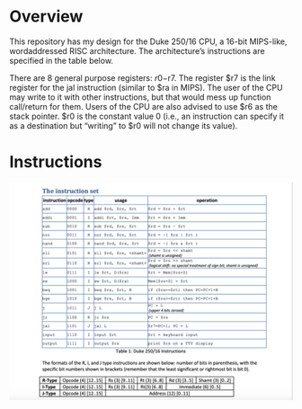 # Overview
 This repository has my design for the Duke 250/16 CPU, a 16-bit MIPS-like, wordaddressed RISC architecture.  The
architecture’s instructions are specified in the table below.
 
 There are 8 general purpose registers: $r0-$r7. The register $r7 is the link register for the jal instruction (similar to $ra in MIPS). The user of the CPU may write to it with other instructions, but that would mess up function call/return for them. Users of the CPU are also advised to use $r6 as the stack pointer. $r0 is the constant value 0 (i.e., an instruction can specify it as a destination but “writing” to $r0 will not change its value). 

# Instructions
![Alt text](./InstructionSet.png?raw=true "Title")
